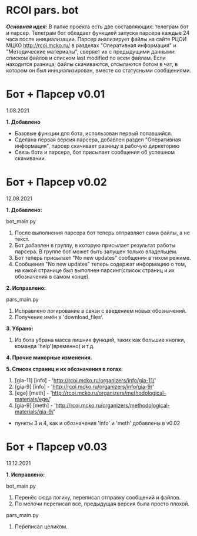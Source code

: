 # RCOI pars. bot

**_Основная идея:_**
В папке проекта есть две составляющих: телеграм бот и парсер. 
Телеграм бот обладает функцией запуска парсера каждые 24 часа после инициализации. 
Парсер анализирует файлы на сайте РЦОИ МЦКО http://rcoi.mcko.ru/ в разделах "Оперативная информация" и "Методические материалы",
сверяет их с предыдущими данными: списком файлов и списком last modified по всем файлам. Если находится разница, файлы скачиваются, 
отсылаются ботом в чат, в котором он был инициализирован, вместе со статусными сообщениями.

# **Бот + Парсер v0.01**
1.08.2021

**1. Добавлено**

- Базовые функции для бота, использован первый попавшийся.
- Сделана первая версия парсера, добавлен раздел "Оперативная информация", парсер скачивает разницу в рабочую диркеторию
- Связь бота и парсера, бот присылает сообщения об успешном скачивании.

# **Бот + Парсер v0.02**

12.08.2021

**1. Добавлено:**

bot_main.py
1) После выполнения парсера бот теперь отправляет сами файлы, а не текст.
2) Бот добавлен в группу, в которую присылает результат работы парсера. В группе бот может быть запущен только владельцем.
3) Бот теперь присылает "No new updates" сообщения в тихом режиме.
4) Сообщения "No new updates" теперь содержат информацию о том, на какой странице был выполнен парсинг(список страниц и их обозначения в самом конце).

**2. Исправлено:**

pars_main.py
1) Исправлено логирование в связи с введением новых обозначений.
2) Получение имён в 'download_files'.

**3. Убрано:**
1) Из бота убрана масса лишних функций, таких как большие кнопки, команда 'help'(временно) и т.д.

**4. Прочие минорные изменения.**

**5. Список страниц и их обозначения в логах:**
1) [gia-11] [info] - 'http://rcoi.mcko.ru/organizers/info/gia-11/'
2) [gia-9] [info]  - 'http://rcoi.mcko.ru/organizers/info/gia-9/'
3) [ege] [meth]    - 'http://rcoi.mcko.ru/organizers/methodological-materials/ege/'
4) [gia-9] [meth]  - 'http://rcoi.mcko.ru/organizers/methodological-materials/gia-9/'

* пункты 3 и 4, как и обозначения 'info' и 'meth' добавлены в v0.02


# **Бот + Парсер v0.03**

13.12.2021

**1. Исправлено:**

bot_main.py
1) Перенёс сюда логику, переписал отправку сообщений и файлов.
2) По мелочи переписал всё, предыдущая версия была просто плохой.

pars_main.py
1) Переписал целиком.
